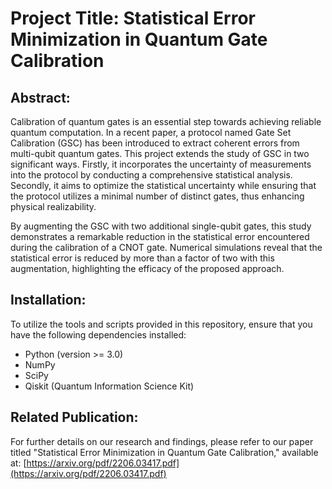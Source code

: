# Project Title: Statistical Error Minimization in Quantum Gate Calibration

## Abstract:

Calibration of quantum gates is an essential step towards achieving reliable quantum computation. In a recent paper, a protocol named Gate Set Calibration (GSC) has been introduced to extract coherent errors from multi-qubit quantum gates. This project extends the study of GSC in two significant ways. Firstly, it incorporates the uncertainty of measurements into the protocol by conducting a comprehensive statistical analysis. Secondly, it aims to optimize the statistical uncertainty while ensuring that the protocol utilizes a minimal number of distinct gates, thus enhancing physical realizability.

By augmenting the GSC with two additional single-qubit gates, this study demonstrates a remarkable reduction in the statistical error encountered during the calibration of a CNOT gate. Numerical simulations reveal that the statistical error is reduced by more than a factor of two with this augmentation, highlighting the efficacy of the proposed approach.

## Installation:

To utilize the tools and scripts provided in this repository, ensure that you have the following dependencies installed:

- Python (version >= 3.0)
- NumPy
- SciPy
- Qiskit (Quantum Information Science Kit)

## Related Publication:

For further details on our research and findings, please refer to our paper titled "Statistical Error Minimization in Quantum Gate Calibration," available at: [https://arxiv.org/pdf/2206.03417.pdf](https://arxiv.org/pdf/2206.03417.pdf)
